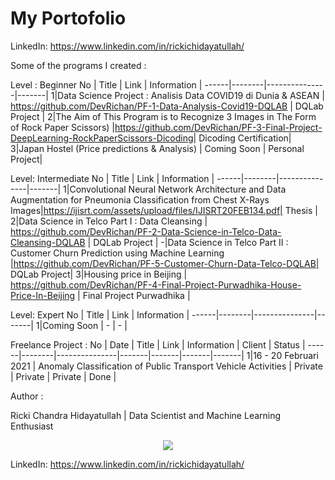 # My Portofolio

LinkedIn: https://www.linkedin.com/in/rickichidayatullah/


Some of the programs I created :

Level : Beginner
No |  Title  | Link | Information |
------|--------|---------------|-------|
1|Data Science Project : Analisis Data COVID19 di Dunia & ASEAN  |  https://github.com/DevRichan/PF-1-Data-Analysis-Covid19-DQLAB | DQLab Project |
2|The Aim of This Program is to Recognize 3 Images in The Form of Rock Paper Scissors) |https://github.com/DevRichan/PF-3-Final-Project-DeepLearning-RockPaperScissors-Dicoding| Dicoding Certification|
3|Japan Hostel (Price predictions & Analysis) | Coming Soon | Personal Project|

Level: Intermediate
No |  Title  | Link | Information |
------|--------|---------------|-------|
1|Convolutional Neural Network Architecture and Data Augmentation for Pneumonia Classification from Chest X-Rays Images|https://ijisrt.com/assets/upload/files/IJISRT20FEB134.pdf| Thesis |
2|Data Science in Telco Part I : Data Cleansing |  https://github.com/DevRichan/PF-2-Data-Science-in-Telco-Data-Cleansing-DQLAB | DQLab Project |
-|Data Science in Telco Part II : Customer Churn Prediction using Machine Learning |https://github.com/DevRichan/PF-5-Customer-Churn-Data-Telco-DQLAB| DQLab Project|
3|Housing price in Beijing |  https://github.com/DevRichan/PF-4-Final-Project-Purwadhika-House-Price-In-Beijing | Final Project Purwadhika |



Level: Expert
No |  Title  | Link | Information |
------|--------|---------------|-------|
1|Coming Soon |  - | - |





Freelance Project : 
No | Date |  Title  | Link | Information | Client | Status |
------|--------|---------------|-------|-------|-------|-------|
1|16 - 20 Februari 2021 | Anomaly Classification of Public Transport Vehicle Activities  |  Private | Private | Private | Done |


Author : 

Ricki Chandra Hidayatullah | Data Scientist and Machine Learning Enthusiast

<center><img src="https://user-images.githubusercontent.com/53082147/101026382-6975b900-35a9-11eb-8348-808f386f2801.jpeg"></center>


LinkedIn: https://www.linkedin.com/in/rickichidayatullah/
